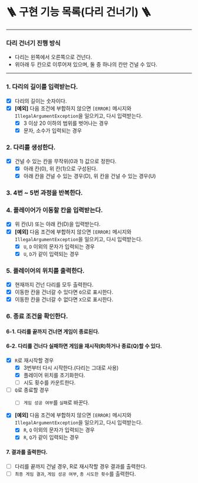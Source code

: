 # 🪜 구현 기능 목록(다리 건너기) 🪜

---

### 다리 건너기 진행 방식
- 다리는 왼쪽에서 오른쪽으로 건넌다.  
- 위아래 두 칸으로 이루어져 있으며, 둘 중 하나의 칸만 건널 수 있다.

---  

### 1. 다리의 길이를 입력받는다.
- [x] 다리의 길이는 숫자이다.
- [x] **[예외]** 다음 조건에 부합하지 않으면 `[ERROR]` 메시지와 `IllegalArgumentException`을 일으키고, 다시 입력받는다.
  - [x] 3 이상 20 이하의 범위를 벗어나는 경우
  - [x] 문자, 소수가 입력되는 경우

### 2. 다리를 생성한다.
- [x] 건널 수 있는 칸을 무작위(0과 1) 값으로 정한다.
  - [x] 아래 칸(0), 위 칸(1)으로 구성된다.
  - [x] 아래 칸을 건널 수 있는 경우(D), 위 칸을 건널 수 있는 경우(U)

### 3. 4번 ~ 5번 과정을 반복한다.

### 4. 플레이어가 이동할 칸을 입력받는다.
- [x] 위 칸(U) 또는 아래 칸(D)을 입력받는다.
- [x] **[예외]** 다음 조건에 부합하지 않으면 `[ERROR]` 메시지와 `IllegalArgumentException`을 일으키고, 다시 입력받는다.
  - [x] `U`, `D` 이외의 문자가 입력되는 경우
  - [x] `U`, `D`가 같이 입력되는 경우

### 5. 플레이어의 위치를 출력한다.
- [x] 현재까지 건넌 다리를 모두 출력한다.
- [x] 이동한 칸을 건너갈 수 있다면 `O`으로 표시한다.
- [x] 이동한 칸을 건너갈 수 없다면 `X`으로 표시한다.

### 6. 종료 조건을 확인한다.
#### 6-1. 다리를 끝까지 건너면 게임이 종료된다.

#### 6-2. 다리를 건너다 실패하면 게임을 재시작(R)하거나 종료(Q)할 수 있다.
- [x] `R`로 재시작할 경우
  - [x] 3번부터 다시 시작한다.(다리는 그대로 사용)
  - [x] 플레이어 위치를 초기화한다.
  - [ ] 시도 횟수를 카운트한다.
- [ ] `Q`로 종료할 경우
  - [ ] `게임 성공 여부`를 `실패`로 바꾼다.


- [x] **[예외]** 다음 조건에 부합하지 않으면 `[ERROR]` 메시지와 `IllegalArgumentException`을 일으키고, 다시 입력받는다.
  - [x] `R`, `Q` 이외의 문자가 입력되는 경우
  - [x] `R`, `Q`가 같이 입력되는 경우

#### 7. 결과를 출력한다.
  - [ ] 다리를 끝까지 건널 경우, R로 재시작할 경우 결과를 출력한다.
  - [ ] `최종 게임 결과`, `게임 성공 여부`, `총 시도한 횟수`를 출력한다.
